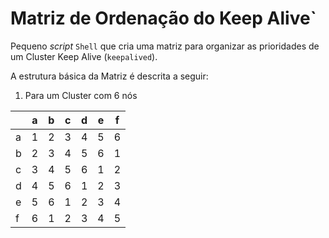 # Matriz de Ordenação do Keep Alive`

Pequeno _script_ `Shell` que cria uma matriz para organizar as prioridades de um Cluster Keep Alive (`keepalived`).

A estrutura básica da Matriz é descrita a seguir:

1. Para um Cluster com 6 nós

|   | a | b | c | d | e | f |
|---|---|---|---|---|---|---|
| a | 1 | 2 | 3 | 4 | 5 | 6 |
| b | 2 | 3 | 4 | 5 | 6 | 1 |
| c | 3 | 4 | 5 | 6 | 1 | 2 |
| d | 4 | 5 | 6 | 1 | 2 | 3 |
| e | 5 | 6 | 1 | 2 | 3 | 4 |
| f | 6 | 1 | 2 | 3 | 4 | 5 |
